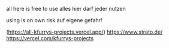 all here is free to use
alles hier darf jeder nutzen

using is on own risk
auf eigene gefahr!

(https://all-kfurrys-projects.vercel.app/)
https://www.strato.de/
https://vercel.com/kfurrys-projects
